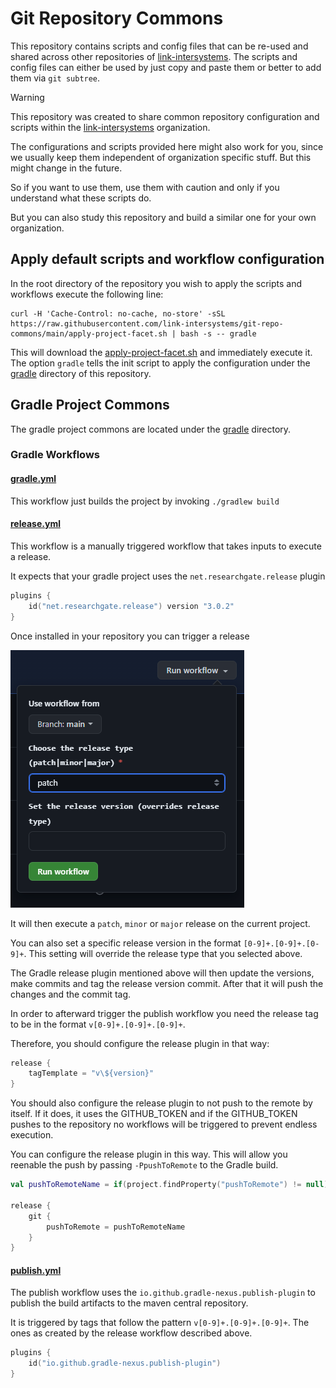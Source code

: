 # Git Repository Commons

This repository contains scripts and config files that can be re-used and shared across other repositories of [link-intersystems](https://github.com/link-intersystems).
The scripts and config files can either be used by just copy and paste them or better to add them via `git subtree`.

> [!WARNING]  
> This repository was created to share common repository configuration and scripts within the
> [link-intersystems](https://github.com/link-intersystems) organization.
> 
> The configurations and scripts provided here might also work for you, since we usually keep them
> independent of organization specific stuff. But this might change in the future. 
> 
> So if you want to use them, use them with caution and only if you understand what these scripts do.
> 
> But you can also study this repository and build a similar one for your own organization.

## Apply default scripts and workflow configuration

In the root directory of the repository you wish to apply the scripts and workflows execute the following line:

```shell
curl -H 'Cache-Control: no-cache, no-store' -sSL https://raw.githubusercontent.com/link-intersystems/git-repo-commons/main/apply-project-facet.sh | bash -s -- gradle
```

This will download the [apply-project-facet.sh](apply-project-facet.sh) and immediately execute it. The option `gradle` tells the
init script to apply the configuration under the [gradle](gradle) directory of this repository.


## Gradle Project Commons

The gradle project commons are located under the [gradle](gradle) directory.

### Gradle Workflows

#### [gradle.yml](gradle/.github/workflows/gradle.yml)

This workflow just builds the project by invoking `./gradlew build`

#### [release.yml](gradle/.github/workflows/release.yml)

This workflow is a manually triggered workflow that takes inputs to execute a release.

It expects that your gradle project uses the `net.researchgate.release` plugin

```kotlin
plugins {
    id("net.researchgate.release") version "3.0.2"
}
```

Once installed in your repository you can trigger a release

![Trigger Release Workflow](gradle/doc/trigger_release_workflow.png "Trigger Release Workflow")

It will then execute a `patch`, `minor` or `major` release on the current project.

You can also set a specific release version in the format `[0-9]+.[0-9]+.[0-9]+`. 
This setting will override the release type that you selected above.

The Gradle release plugin mentioned above will then update the versions, make commits and tag the
release version commit. After that it will push the changes and the commit tag.

In order to afterward trigger the publish workflow you need the release tag to be in the format `v[0-9]+.[0-9]+.[0-9]+`.

Therefore, you should configure the release plugin in that way:

```kotlin
release {
    tagTemplate = "v\${version}"
}
```

You should also configure the release plugin to not push to the remote by itself.
If it does, it uses the GITHUB_TOKEN and if the GITHUB_TOKEN pushes to the repository no
workflows will be triggered to prevent endless execution.

You can configure the release plugin in this way. This will allow you reenable the push by passing
`-PpushToRemote` to the Gradle build.

```kotlin
val pushToRemoteName = if(project.findProperty("pushToRemote") != null) "origin" else ""

release {
    git {
        pushToRemote = pushToRemoteName
    }
}
```
#### [publish.yml](gradle/.github/workflows/publish.yml)

The publish workflow uses the `io.github.gradle-nexus.publish-plugin` to publish the build artifacts to the maven central repository.

It is triggered by tags that follow the pattern `v[0-9]+.[0-9]+.[0-9]+`. The ones as created by the release workflow described above.


```kotlin
plugins {
    id("io.github.gradle-nexus.publish-plugin")
}
```

